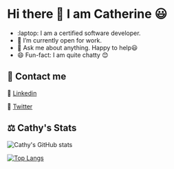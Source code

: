 # Hi there 👋 I am Catherine 😃

- :laptop: I am a certified software developer.
- 🌱 I’m currently open for work.
- 💬 Ask me about anything. Happy to help:smiley:
- 😄 Fun-fact: I am quite chatty :blush:

## 🤝 Contact me
:bust_in_silhouette: [Linkedin](https://www.linkedin.com/in/catherine-kemigabo-2b9b1a221/)

:bust_in_silhouette: [Twitter](https://twitter.com/KemigaboCather1)

## ⚖️ Cathy's Stats

![Cathy's GitHub stats](https://github-readme-stats.vercel.app/api?username=kemigabocatherine&show_icons=true&theme=radical)

[![Top Langs](https://github-readme-stats.vercel.app/api/top-langs/?username=kemigabocatherine&hide=shell,ruby&layout=compact&theme=radical)](https://github.com/kemigabocatherine/github-readme-stats)
